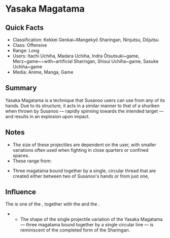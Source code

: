 # Yasaka Magatama

## Quick Facts
- Classification: Kekkei Genkai~Mangekyō Sharingan, Ninjutsu, Dōjutsu
- Class: Offensive
- Range: Long
- Users: Itachi Uchiha, Madara Uchiha, Indra Ōtsutsuki~game, Merz~game~~with~artificial Sharingan, Shisui Uchiha~game, Sasuke Uchiha~game
- Media: Anime, Manga, Game

## Summary
Yasaka Magatama is a technique that Susanoo users can use from any of its hands. Due to its structure, it acts in a similar manner to that of a shuriken when thrown by Susanoo — rapidly spinning towards the intended target — and results in an explosion upon impact.

## Notes
- The size of these projectiles are dependent on the user, with smaller variations often used when fighting in close quarters or confined spaces.
- These range from:

* Three magatama bound together by a single, circular thread that are created either between two of Susanoo's hands or from just one,

## Influence

The is one of the , together with the and the .
- * The shape of the single projectile variation of the Yasaka Magatama — three magatama bound together by a single circular line — is reminiscent of the completed form of the Sharingan.
